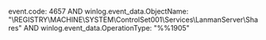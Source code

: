 event.code: 4657 AND winlog.event_data.ObjectName: "\\REGISTRY\\MACHINE\\SYSTEM\\ControlSet001\\Services\\LanmanServer\\Shares" AND winlog.event_data.OperationType: "%%1905"
